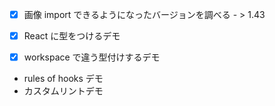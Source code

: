 - [x] 画像 import できるようになったバージョンを調べる - > 1.43

- [x] React に型をつけるデモ
- [x] workspace で違う型付けするデモ
- rules of hooks デモ
- カスタムリントデモ
